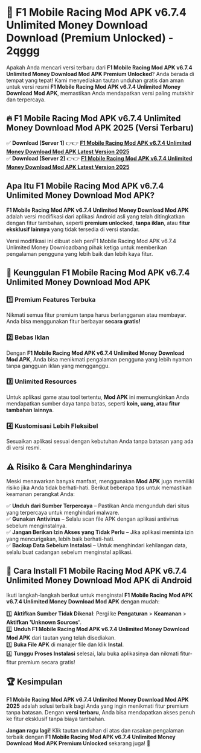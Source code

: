 # 🎯 F1 Mobile Racing Mod APK v6.7.4 Unlimited Money Download  Download (Premium Unlocked) -  2qggg

Apakah Anda mencari versi terbaru dari **F1 Mobile Racing Mod APK v6.7.4 Unlimited Money Download Mod APK Premium Unlocked**? Anda berada di tempat yang tepat! Kami menyediakan tautan unduhan gratis dan aman untuk versi resmi **F1 Mobile Racing Mod APK v6.7.4 Unlimited Money Download Mod APK**, memastikan Anda mendapatkan versi paling mutakhir dan terpercaya.

## 🔥 F1 Mobile Racing Mod APK v6.7.4 Unlimited Money Download Mod APK 2025 (Versi Terbaru)

✅ **Download [Server 1]** 👉👉 [**F1 Mobile Racing Mod APK v6.7.4 Unlimited Money Download Mod APK Latest Version 2025**](https://momento.my/?title=F1_Mobile_Racing_Mod_APK_v6.7.4_Unlimited_Money_Download)  
✅ **Download [Server 2]** 👉👉 [**F1 Mobile Racing Mod APK v6.7.4 Unlimited Money Download Mod APK Latest Version 2025**](https://momento.my/?title=F1_Mobile_Racing_Mod_APK_v6.7.4_Unlimited_Money_Download)  

## Apa Itu F1 Mobile Racing Mod APK v6.7.4 Unlimited Money Download Mod APK?

**F1 Mobile Racing Mod APK v6.7.4 Unlimited Money Download Mod APK** adalah versi modifikasi dari aplikasi Android asli yang telah ditingkatkan dengan fitur tambahan, seperti **premium unlocked**, **tanpa iklan**, atau **fitur eksklusif lainnya** yang tidak tersedia di versi standar.

Versi modifikasi ini dibuat oleh penF1 Mobile Racing Mod APK v6.7.4 Unlimited Money Downloadbang pihak ketiga untuk memberikan pengalaman pengguna yang lebih baik dan lebih kaya fitur.

## 🎯 Keunggulan F1 Mobile Racing Mod APK v6.7.4 Unlimited Money Download Mod APK

### 1️⃣ Premium Features Terbuka
Nikmati semua fitur premium tanpa harus berlangganan atau membayar. Anda bisa menggunakan fitur berbayar **secara gratis!**

### 2️⃣ Bebas Iklan
Dengan **F1 Mobile Racing Mod APK v6.7.4 Unlimited Money Download Mod APK**, Anda bisa menikmati pengalaman pengguna yang lebih nyaman tanpa gangguan iklan yang mengganggu.

### 3️⃣ Unlimited Resources
Untuk aplikasi game atau tool tertentu, **Mod APK** ini memungkinkan Anda mendapatkan sumber daya tanpa batas, seperti **koin, uang, atau fitur tambahan lainnya**.

### 4️⃣ Kustomisasi Lebih Fleksibel
Sesuaikan aplikasi sesuai dengan kebutuhan Anda tanpa batasan yang ada di versi resmi.

## ⚠️ Risiko & Cara Menghindarinya

Meski menawarkan banyak manfaat, menggunakan **Mod APK** juga memiliki risiko jika Anda tidak berhati-hati. Berikut beberapa tips untuk memastikan keamanan perangkat Anda:

✅ **Unduh dari Sumber Terpercaya** – Pastikan Anda mengunduh dari situs yang terpercaya untuk menghindari malware.  
✅ **Gunakan Antivirus** – Selalu scan file APK dengan aplikasi antivirus sebelum menginstalnya.  
✅ **Jangan Berikan Izin Akses yang Tidak Perlu** – Jika aplikasi meminta izin yang mencurigakan, lebih baik berhati-hati.  
✅ **Backup Data Sebelum Instalasi** – Untuk menghindari kehilangan data, selalu buat cadangan sebelum menginstal aplikasi.

## 📌 Cara Install F1 Mobile Racing Mod APK v6.7.4 Unlimited Money Download Mod APK di Android

Ikuti langkah-langkah berikut untuk menginstal **F1 Mobile Racing Mod APK v6.7.4 Unlimited Money Download Mod APK** dengan mudah:

1️⃣ **Aktifkan Sumber Tidak Dikenal**: Pergi ke **Pengaturan** > **Keamanan** > **Aktifkan 'Unknown Sources'**.  
2️⃣ **Unduh F1 Mobile Racing Mod APK v6.7.4 Unlimited Money Download Mod APK** dari tautan yang telah disediakan.  
3️⃣ **Buka File APK** di manajer file dan klik **Instal**.  
4️⃣ **Tunggu Proses Instalasi** selesai, lalu buka aplikasinya dan nikmati fitur-fitur premium secara gratis!

## 🏆 Kesimpulan

**F1 Mobile Racing Mod APK v6.7.4 Unlimited Money Download Mod APK 2025** adalah solusi terbaik bagi Anda yang ingin menikmati fitur premium tanpa batasan. Dengan **versi terbaru**, Anda bisa mendapatkan akses penuh ke fitur eksklusif tanpa biaya tambahan.

**Jangan ragu lagi!** Klik tautan unduhan di atas dan rasakan pengalaman terbaik dengan **F1 Mobile Racing Mod APK v6.7.4 Unlimited Money Download Mod APK Premium Unlocked** sekarang juga! 🚀
